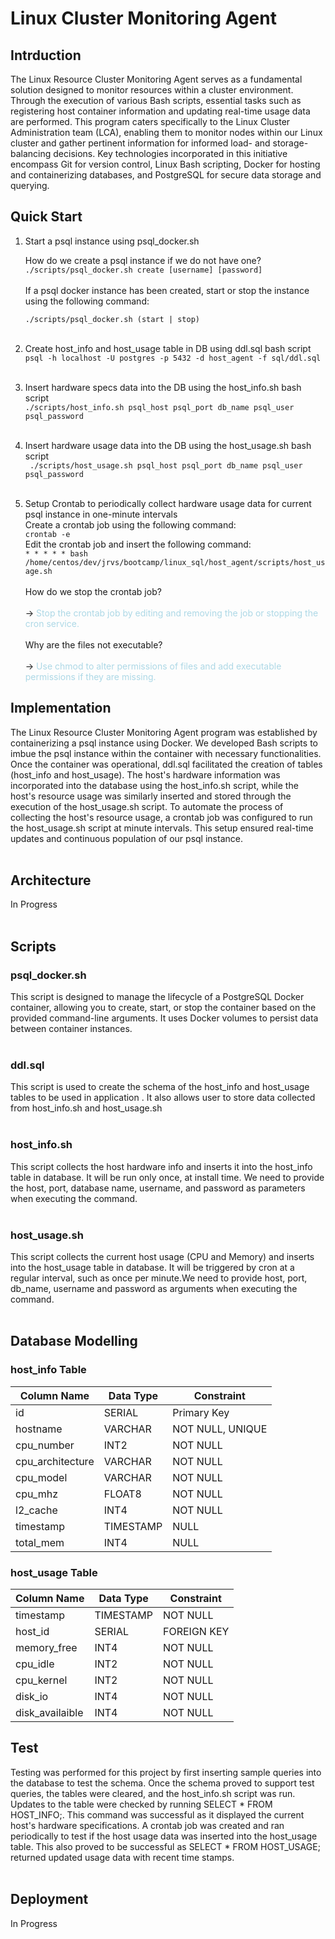 # Linux Cluster Monitoring Agent
## Intrduction
The Linux Resource Cluster Monitoring Agent serves as a fundamental solution designed to monitor resources within a cluster environment. Through the execution of various Bash scripts, essential tasks such as registering host container information and updating real-time usage data are performed. This program caters specifically to the Linux Cluster Administration team (LCA), enabling them to monitor nodes within our Linux cluster and gather pertinent information for informed load- and storage-balancing decisions. Key technologies incorporated in this initiative encompass Git for version control, Linux Bash scripting, Docker for hosting and containerizing databases, and PostgreSQL for secure data storage and querying.
## Quick Start
1. Start a psql instance using psql_docker.sh

   How do we create a psql instance if we do not have one?
`./scripts/psql_docker.sh create [username] [password]`
<br></br>
   If a psql docker instance has been created, start or stop the instance using the following command:

   `./scripts/psql_docker.sh (start | stop)`<br></br>
2. Create host_info and host_usage table in DB using ddl.sql bash script
`psql -h localhost -U postgres -p 5432 -d host_agent -f sql/ddl.sql`
<br></br>
3. Insert hardware specs data into the DB using the host_info.sh bash script</br>
`./scripts/host_info.sh psql_host psql_port db_name psql_user psql_password`
<br></br>
4. Insert hardware usage data into the DB using the host_usage.sh bash script</br>
` ./scripts/host_usage.sh psql_host psql_port db_name psql_user psql_password`<br></br>
5. Setup Crontab to periodically collect hardware usage data for current psql instance in one-minute intervals</br>
   Create a crontab job using the following command:</br>
`crontab -e`</br>
   Edit the crontab job and insert the following command:</br>
`* * * * * bash /home/centos/dev/jrvs/bootcamp/linux_sql/host_agent/scripts/host_usage.sh`
<br></br>
   How do we stop the crontab job?<br></br>
-> <font color=lightblue>Stop the crontab job by editing and removing the job or stopping the cron service.<br></br></font>
   Why are the files not executable?<br></br>
-> <font color=lightblue>Use chmod to alter permissions of files and add executable permissions if they are missing.</font>
## Implementation
The Linux Resource Cluster Monitoring Agent program was established by containerizing a psql instance using Docker. We developed Bash scripts to imbue the psql instance within the container with necessary functionalities. Once the container was operational, ddl.sql facilitated the creation of tables (host_info and host_usage). The host's hardware information was incorporated into the database using the host_info.sh script, while the host's resource usage was similarly inserted and stored through the execution of the host_usage.sh script. To automate the process of collecting the host's resource usage, a crontab job was configured to run the host_usage.sh script at minute intervals. This setup ensured real-time updates and continuous population of our psql instance.
<br></br>
## Architecture
 In Progress<br></br>
## Scripts
### psql_docker.sh
This script is designed to manage the lifecycle of a PostgreSQL Docker container, allowing you to create, start, or stop the container based on the provided command-line arguments. It uses Docker volumes to persist data between container instances.<br></br>
### ddl.sql
This script is used to create the schema of the host_info and host_usage tables to be used in application . It also allows user to store data collected from host_info.sh and host_usage.sh <br></br>
### host_info.sh
This script collects the host hardware info and inserts it into the host_info table in database. It will be run only once, at install time. We need to provide the host, port, database name, username, and password as parameters when executing the command.<br></br>
### host_usage.sh
This script collects the current host usage (CPU and Memory) and inserts into the host_usage table in database. It will be triggered by cron at a regular interval, such as once per minute.We need to provide host, port, db_name, username and password as arguments when executing the command.<br></br>
## Database Modelling
### host_info Table
| Column Name | Data Type | Constraint |
|-------------|-----------|------------|
|id|SERIAL|Primary Key|
|hostname|VARCHAR|NOT NULL, UNIQUE|
|cpu_number|INT2|NOT NULL|
|cpu_architecture|VARCHAR|NOT NULL|
|cpu_model|VARCHAR|NOT NULL|
|cpu_mhz|FLOAT8|NOT NULL|
|l2_cache|INT4|NOT NULL|
|timestamp|TIMESTAMP|NULL|
|total_mem|INT4|NULL|
### host_usage Table
|Column Name|Data Type|Constraint|
|-----------|----------|--------|
|timestamp|TIMESTAMP|NOT NULL|
|host_id|SERIAL|FOREIGN KEY|
|memory_free|INT4|NOT NULL|
|cpu_idle|INT2|NOT NULL|
|cpu_kernel|INT2|NOT NULL|
|disk_io|INT4|NOT NULL|
|disk_availaible|INT4|NOT NULL|

## Test
Testing was performed for this project by first inserting sample queries into the database to test the schema.
Once the schema proved to support test queries, the tables were cleared, and the host_info.sh script was run.
Updates to the table were checked by running SELECT * FROM HOST_INFO;. This command was successful as it
displayed the current host's hardware specifications. A crontab job was created and ran periodically to test
if the host usage data was inserted into the host_usage table. This also proved to be successful as
SELECT * FROM HOST_USAGE; returned updated usage data with recent time stamps.<br></br>
## Deployment
 In Progress














      

 